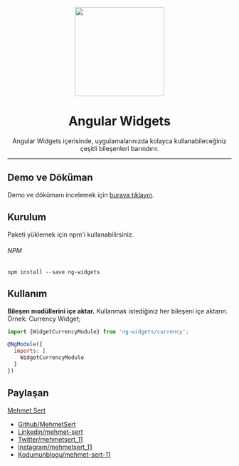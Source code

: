 <p align="center">
  <img height="200px" width="200px" style="text-align: center;" src="https://www.mehmetsert.com.tr/assets/img/ng-widgets-logo.png">
  <h1 align="center">Angular Widgets</h1>
</p>
<p align="center">Angular Widgets içerisinde, uygulamalarınızda kolayca kullanabileceğiniz çeşitli bileşenleri barındırır.</p>

------------

## Demo ve Döküman
Demo ve dökümanı incelemek için [buraya tıklayın](# "buraya tıklayın").

## Kurulum
Paketi yüklemek için npm'i kullanabilirsiniz.

###### NPM
```
npm install --save ng-widgets
```

## Kullanım

**Bileşen modüllerini içe aktar.**
Kullanmak istediğiniz her bileşeni içe aktarın. Örnek: Currency Widget;
```javascript
import {WidgetCurrencyModule} from 'ng-widgets/currency';

@NgModule({
  imports: [
    WidgetCurrencyModule
  ]
})

```


## Paylaşan
[Mehmet Sert](https://mehmetsert.com.tr "Mehmet Sert")
- [Github/MehmetSert](https://github.com/MehmetSert "Github/MehmetSert")
- [Linkedin/mehmet-sert](https://www.linkedin.com/in/mehmet-sert/ "Linkedin/mehmet-sert")
- [Twitter/mehmetsert_11](https://twitter.com/mehmetsert_11 "Twitter/mehmetsert_11")
- [Instagram/mehmetsert_11](https://www.instagram.com/mehmetsert_11/ "Instagram/mehmetsert_11")
- [Kodumunblogu/mehmet-sert-11](https://kodumunblogu.net/auth/mehmet-sert-11 "Kodumunblogu/mehmet-sert-11")
